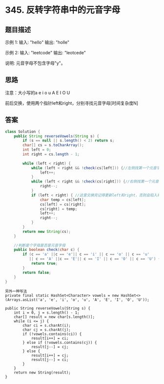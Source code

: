 # 345. 反转字符串中的元音字母

[](https://leetcode-cn.com/problems/reverse-vowels-of-a-string/)


## 题目描述
示例 1:
输入: "hello"
输出: "holle"

示例 2:
输入: "leetcode"
输出: "leotcede"

说明:
元音字母不包含字母"y"。

## 思路
注意：大小写的a e i o u A E I O U

前后交换，使用两个指针left和right，分别寻找元音字母[时间复杂度N]



## 答案
```java
class Solution {
    public String reverseVowels(String s) {
        if (s == null || s.length() < 2) return s;
        char[] cs = s.toCharArray();
        int left = 0;
        int right = cs.length - 1;
        
        while (left < right) {
            while (left < right && !check(cs[left])) {//左侧找第一个元音字母
                left++;
            }
            while (left < right && !check(cs[right])) {//右侧找第一个元音字母
                right--;
            }
            if (left < right) { //这里交换完记得更新left和right，否则会陷入死循环
                char temp = cs[left];
                cs[left] = cs[right];
                cs[right] = temp;
                left++;
                right--;
            }
        }
        return new String(cs);
    }
    
    //判断是个字母是否是元音字母
    public boolean check(char c) {
        if (c == 'a' ||c == 'e'|| c == 'i' || c == 'o' || c == 'u'
           || c == 'A' ||c == 'E'|| c == 'I' || c == 'O' || c == 'U') {
            return true;
        }
        return false;
    }
}
```

```
另外一种写法
private final static HashSet<Character> vowels = new HashSet<>(Arrays.asList('a', 'e', 'i', 'o', 'u', 'A', 'E', 'I', 'O', 'U'));

public String reverseVowels(String s) {
    int i = 0, j = s.length() - 1;
    char[] result = new char[s.length()];
    while (i <= j) {
        char ci = s.charAt(i);
        char cj = s.charAt(j);
        if (!vowels.contains(ci)) {
            result[i++] = ci;
        } else if (!vowels.contains(cj)) {
            result[j--] = cj;
        } else {
            result[i++] = cj;
            result[j--] = ci;
        }
    }
    return new String(result);
}
```